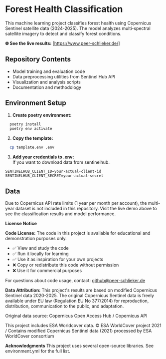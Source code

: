 # Forest Health Classification

This machine learning project classifies forest health using Copernicus Sentinel satellite data (2024-2025). The model analyzes multi-spectral satellite imagery to detect and classify forest conditions.

**🌐 See the live results:** [https://www.peer-schlieker.de/]

## Repository Contents
- Model training and evaluation code
- Data preprocessing utilities from Sentinel Hub API
- Visualization and analysis scripts
- Documentation and methodology

## Environment Setup

1. **Create poetry environment:**
```bash
  poetry install
  poetry env activate
```

2. **Copy the template:**
```bash
  cp template.env .env
```
3. **Add your credentials to .env:**  
If you want to download data from sentinelhub. 
```
SENTINELHUB_CLIENT_ID=your-actual-client-id
SENTINELHUB_CLIENT_SECRET=your-actual-secret
```

## Data
Due to Copernicus API rate limits (1 year per month per account), the multi-year dataset is not included in this repository. Visit the live demo above to see the classification results and model performance.

**License Notice**

**Code License:**
The code in this project is available for educational and demonstration purposes only.
- ✅ View and study the code
- ✅ Run it locally for learning  
- ✅ Use it as inspiration for your own projects
- ❌ Copy or redistribute this code without permission
- ❌ Use it for commercial purposes

For questions about code usage, contact: github@peer-schlieker.de

**Data Attribution:**
This project's results are based on modified Copernicus Sentinel data 2020-2025. 
The original Copernicus Sentinel data is freely available under EU law (Regulation EU No 377/2014) 
for reproduction, distribution, communication to the public, and adaptation.

Original data source: Copernicus Open Access Hub / Copernicus API

This project includes ESA Worldcover data.
© ESA WorldCover project 2021 / Contains modified Copernicus Sentinel data (2021) processed by ESA WorldCover consortium

**Acknowledgments**
This project uses several open-source libraries. See environment.yml for the full list.